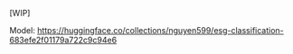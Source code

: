 [WIP]

Model: https://huggingface.co/collections/nguyen599/esg-classification-683efe2f01179a722c9c94e6
